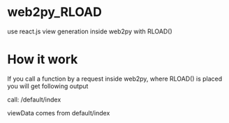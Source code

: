 # web2py_RLOAD
use react.js view generation inside web2py with RLOAD()

# How it work

If you call a function by a request inside web2py, where RLOAD() is placed you will get following output

call:
/default/index

<script>var viewData = {{=viewData #JSON}}</script>
<script>
compliled react.js JSX (/default/index.jsx)
</script>

viewData comes from default/index
